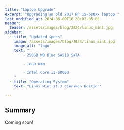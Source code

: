 ```yaml
---
title: "Laptop Upgrade"
excerpt: "Upgrading an old 2017 HP 15-bs0xx laptop."
last_modified_at: 2024-06-09T16:20:02-05:00
header:
  teaser: /assets/images/blog/2024/linux_mint.jpg
sidebar:
  - title: "Updated Specs"
    image: /assets/images/blog/2024/linux_mint.jpg
    image_alt: "logo"
    text: "
        - 250GB WD Blue SA510 SATA

        - 16GB RAM

        - Intel Core i3-6006U
    "
  - title: "Operating System"
    text: "Linux Mint 21.3 Cinnamon Edition"

---
```


## Summary

Coming soon!
